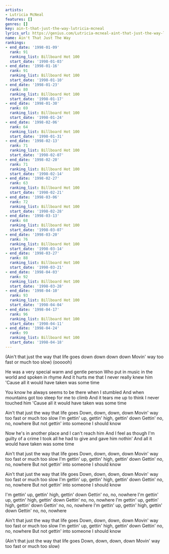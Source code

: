 ```yaml
---
artists:
- Lutricia McNeal
features: []
genres: []
key: ain-t-that-just-the-way-lutricia-mcneal
lyrics_url: https://genius.com/Lutricia-mcneal-aint-that-just-the-way-lyrics
name: Ain't That Just The Way
rankings:
- end_date: '1998-01-09'
  rank: 91
  ranking_list: Billboard Hot 100
  start_date: '1998-01-03'
- end_date: '1998-01-16'
  rank: 91
  ranking_list: Billboard Hot 100
  start_date: '1998-01-10'
- end_date: '1998-01-23'
  rank: 80
  ranking_list: Billboard Hot 100
  start_date: '1998-01-17'
- end_date: '1998-01-30'
  rank: 69
  ranking_list: Billboard Hot 100
  start_date: '1998-01-24'
- end_date: '1998-02-06'
  rank: 64
  ranking_list: Billboard Hot 100
  start_date: '1998-01-31'
- end_date: '1998-02-13'
  rank: 71
  ranking_list: Billboard Hot 100
  start_date: '1998-02-07'
- end_date: '1998-02-20'
  rank: 71
  ranking_list: Billboard Hot 100
  start_date: '1998-02-14'
- end_date: '1998-02-27'
  rank: 63
  ranking_list: Billboard Hot 100
  start_date: '1998-02-21'
- end_date: '1998-03-06'
  rank: 72
  ranking_list: Billboard Hot 100
  start_date: '1998-02-28'
- end_date: '1998-03-13'
  rank: 68
  ranking_list: Billboard Hot 100
  start_date: '1998-03-07'
- end_date: '1998-03-20'
  rank: 76
  ranking_list: Billboard Hot 100
  start_date: '1998-03-14'
- end_date: '1998-03-27'
  rank: 88
  ranking_list: Billboard Hot 100
  start_date: '1998-03-21'
- end_date: '1998-04-03'
  rank: 92
  ranking_list: Billboard Hot 100
  start_date: '1998-03-28'
- end_date: '1998-04-10'
  rank: 93
  ranking_list: Billboard Hot 100
  start_date: '1998-04-04'
- end_date: '1998-04-17'
  rank: 96
  ranking_list: Billboard Hot 100
  start_date: '1998-04-11'
- end_date: '1998-04-24'
  rank: 99
  ranking_list: Billboard Hot 100
  start_date: '1998-04-18'
---
```

(Ain't that just the way that life goes down down down down
Movin' way too fast or much too slow)
(oooooh)

He was a very special warm and gentle person
Who put in music in the world and spoken in rhyme
And it hurts me that I never really knew him
'Cause all it would have taken was some time

You know he always seems to be there when I stumbled
And when mountains got too steep for me to climb
And it tears me up to think I never touched him
'Cause all it would have taken was some time

Ain't that just the way that life goes
Down, down, down, down
Movin' way too fast or much too slow
I'm gettin' up, gettin' high, gettin' down
Gettin' no, no, nowhere
But not gettin' into someone I should know

Now he's in another place and I can't reach him
And I feel as though I'm guilty of a crime
I took all he had to give and gave him nothin'
And all it would have taken was some time

Ain't that just the way that life goes
Down, down, down, down
Movin' way too fast or much too slow
I'm gettin' up, gettin' high, gettin' down
Gettin' no, no, nowhere
But not gettin' into someone I should know

Ain't that just the way that life goes
Down, down, down, down
Movin' way too fast or much too slow
I'm gettin' up, gettin' high, gettin' down
Gettin' no, no, nowhere
But not gettin' into someone I should know

I'm gettin' up, gettin' high, gettin' down
Gettin' no, no, nowhere
I'm gettin' up, gettin' high, gettin' down
Gettin' no, no, nowhere
I'm gettin' up, gettin' high, gettin' down
Gettin' no, no, nowhere
I'm gettin' up, gettin' high, gettin' down
Gettin' no, no, nowhere

Ain't that just the way that life goes
Down, down, down, down
Movin' way too fast or much too slow
I'm gettin' up, gettin' high, gettin' down
Gettin' no, no, nowhere
But not gettin' into someone I should know

(Ain't that just the way that life goes
Down, down, down, down
Movin' way too fast or much too slow)

